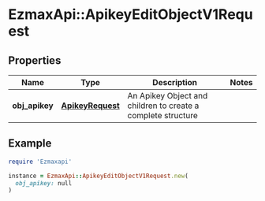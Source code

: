 # EzmaxApi::ApikeyEditObjectV1Request

## Properties

| Name | Type | Description | Notes |
| ---- | ---- | ----------- | ----- |
| **obj_apikey** | [**ApikeyRequest**](ApikeyRequest.md) | An Apikey Object and children to create a complete structure |  |

## Example

```ruby
require 'Ezmaxapi'

instance = EzmaxApi::ApikeyEditObjectV1Request.new(
  obj_apikey: null
)
```

